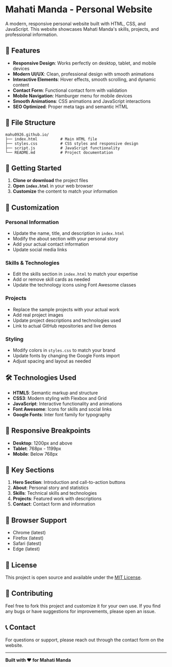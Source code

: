# Mahati Manda - Personal Website

A modern, responsive personal website built with HTML, CSS, and JavaScript. This website showcases Mahati Manda's skills, projects, and professional information.

## 🌟 Features

- **Responsive Design**: Works perfectly on desktop, tablet, and mobile devices
- **Modern UI/UX**: Clean, professional design with smooth animations
- **Interactive Elements**: Hover effects, smooth scrolling, and dynamic content
- **Contact Form**: Functional contact form with validation
- **Mobile Navigation**: Hamburger menu for mobile devices
- **Smooth Animations**: CSS animations and JavaScript interactions
- **SEO Optimized**: Proper meta tags and semantic HTML

## 📁 File Structure

```
mahu0926.github.io/
├── index.html          # Main HTML file
├── styles.css          # CSS styles and responsive design
├── script.js           # JavaScript functionality
└── README.md           # Project documentation
```

## 🚀 Getting Started

1. **Clone or download** the project files
2. **Open `index.html`** in your web browser
3. **Customize** the content to match your information

## 🎨 Customization

### Personal Information
- Update the name, title, and description in `index.html`
- Modify the about section with your personal story
- Add your actual contact information
- Update social media links

### Skills & Technologies
- Edit the skills section in `index.html` to match your expertise
- Add or remove skill cards as needed
- Update the technology icons using Font Awesome classes

### Projects
- Replace the sample projects with your actual work
- Add real project images
- Update project descriptions and technologies used
- Link to actual GitHub repositories and live demos

### Styling
- Modify colors in `styles.css` to match your brand
- Update fonts by changing the Google Fonts import
- Adjust spacing and layout as needed

## 🛠️ Technologies Used

- **HTML5**: Semantic markup and structure
- **CSS3**: Modern styling with Flexbox and Grid
- **JavaScript**: Interactive functionality and animations
- **Font Awesome**: Icons for skills and social links
- **Google Fonts**: Inter font family for typography

## 📱 Responsive Breakpoints

- **Desktop**: 1200px and above
- **Tablet**: 768px - 1199px
- **Mobile**: Below 768px

## 🎯 Key Sections

1. **Hero Section**: Introduction and call-to-action buttons
2. **About**: Personal story and statistics
3. **Skills**: Technical skills and technologies
4. **Projects**: Featured work with descriptions
5. **Contact**: Contact form and information

## 🔧 Browser Support

- Chrome (latest)
- Firefox (latest)
- Safari (latest)
- Edge (latest)

## 📝 License

This project is open source and available under the [MIT License](LICENSE).

## 🤝 Contributing

Feel free to fork this project and customize it for your own use. If you find any bugs or have suggestions for improvements, please open an issue.

## 📞 Contact

For questions or support, please reach out through the contact form on the website.

---

**Built with ❤️ for Mahati Manda** 